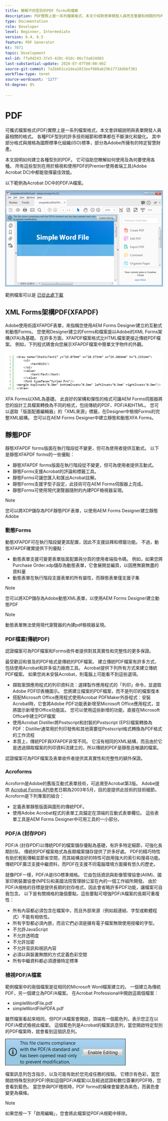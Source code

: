 ```yaml
---
title: 瞭解不同型別的PDF forms和檔案
description: PDF實際上是一系列檔案格式，本文介紹對表單開發人員而言重要和相關的PDF型別。
type: Documentation
role: Developer
level: Beginner, Intermediate
version: 6.4, 6.5
feature: PDF Generator
kt: 7071
topic: Development
exl-id: ffa9d243-37e5-420c-91dc-86c73a824083
last-substantial-update: 2020-07-07T00:00:00Z
source-git-commit: 7a2bb61ca1dea1013eef088a629b17718dbbf381
workflow-type: tm+mt
source-wordcount: '1277'
ht-degree: 0%

---
```


# PDF

可攜式檔案格式(PDF)實際上是一系列檔案格式，本文會詳細說明與表單開發人員最相關的格式。 各種PDF型別的許多技術細節和標準都在不斷演化和變化。 其中部分格式與規格為國際標準化組織(ISO)標準，部分為Adobe所擁有的特定智慧財產。

本文說明如何建立各種型別的PDF。 它可協助您瞭解如何使用及為何要使用各種。 所有這些型別在用於檢視和使用PDF的Premier使用者端工具(Adobe Acrobat DC)中都能發揮最佳效能。

以下範例為Acrobat DC中的PDF/A檔案。

![Pdfa](assets/pdfa-file-in-acrobat.png)

範例檔案可以是 [已從此處下載](assets/pdf-file-types.zip)

## XML Forms架構PDF(XFAPDF)

Adobe使用術語XFAPDF表單，來指稱您使用AEM Forms Designer建立的互動式和動態Forms。 您使用Designer建立的Forms和檔案是以Adobe的XML Forms架構(XFA)為基礎。 在許多方面，XFAPDF檔案格式比HTML檔案更接近傳統PDF檔案。 例如，下列程式碼會向您展示XFAPDF檔案中簡單文字物件的外觀。

![文字欄位](assets/text-field.JPG)

XFA Forms以XML為基礎。 此良好的架構和彈性的格式可讓AEM Forms伺服器將您的設計工具檔案轉換為不同的格式，包括傳統的PDF、PDF/A和HTML。 您可以選取「版面配置編輯器」的「XML來源」標籤，在Designer中檢視Forms的完整XML結構。 您可以在AEM Forms Designer中建立靜態和動態XFA Forms。

## 靜態PDF

靜態XFAPDF forms版面在執行階段從不變更，但可為使用者提供互動式。 以下是靜態XFAPDF forms的一些優點：

* 靜態XFAPDF forms版面在執行階段從不變更，但可為使用者提供互動式。
* 靜態Forms支援Acrobat的評論和標籤工具。
* 靜態Forms可讓您匯入和匯出Acrobat註解。
* 靜態Forms支援字型子設定，此技術可在AEM Forms伺服器上完成。
* 靜態Forms可使用現代瀏覽器隨附的內建PDF檢視器呈現。

>[!NOTE]
>
> 您可以將XDP儲存為PDF靜態PDF表單，以使用AEM Forms Designer建立靜態Adobe



### 動態Forms

動態XFAPDF可在執行階段變更其配置，因此不支援註釋和標籤功能。 不過，動態XFAPDF確實提供下列優點：

* 動態表單支援可變更表單版面配置與分頁的使用者端指令碼。 例如，如果您將Purchase Order.xdp儲存為動態表單，它會展開並編頁，以因應無窮無盡的資料量
* 動態表單在執行階段支援表單的所有屬性，而靜態表單僅支援子集

>[!NOTE]
>
> 您可以將XDP儲存為Adobe動態XML表單，以使用AEM Forms Designer建立動態PDF

>[!NOTE]
>
> 動態表單無法使用現代瀏覽器的內建pdf檢視器呈現。

### PDF檔案(傳統PDF)

認證檔案可為PDF檔案和Forms收件者提供對其真實性和完整性的更多保證。

最受歡迎和普及的PDF格式是傳統的PDF檔案。 建立傳統PDF檔案有許多方式，包括使用Acrobat和許多協力廠商工具。 Acrobat提供下列所有方式來建立傳統PDF檔案。 如果您尚未安裝Acrobat，則電腦上可能看不到這些選項。

* 擷取案頭應用程式的列印資料流：選擇製作應用程式的「列印」命令，並選取Adobe PDF印表機圖示。 您將建立檔案的PDF檔案，而不是列印的檔案復本
* 搭配Microsoft Office應用程式使用Acrobat PDFMaker外掛程式：安裝Acrobat時，它會將Adobe PDF功能表新增至Microsoft Office應用程式，並將圖示新增至Office功能區。 您可以使用這些新增的功能，直接在Microsoft Office中建立PDF檔案
* 使用Acrobat Distiller將Postscript和封裝的Postscript (EPS)檔案轉換為PDF：Distiller通常用於列印發佈和其他需要從Postscript格式轉換為PDF格式的工作流程
* 本質上，傳統PDF與XFAPDF非常不同。 它沒有相同的XML結構，而且由於它是透過擷取檔案的列印資料流建立的，所以傳統的PDF是靜態且唯讀的檔案。

認證檔案可為PDF檔案及表單收件者提供其真實性和完整性的額外保證。

### Acroforms

Acroform是Adobe的舊版互動式表單技術，可追溯至Acrobat第3版。 Adobe提供 [Acrobat Forms API參考](assets/FormsAPIReference.pdf)日期為2003年5月，目的是提供此技術的技術細節。 Acroform是下列專案的組合：

* 定義表單靜態版面與圖形的傳統PDF。
* 使用Adobe Acrobat程式的表單工具錨定在頂端的互動式表單欄位。 這些表單工具是AEM Forms Designer中可用工具的一小部分。

### PDF/A (封存PDF)

PDF/A (封存PDF)以傳統PDF的檔案儲存優點為基礎，有許多特定細節，可強化長期封存。 傳統的PDF檔案格式為長期檔案儲存提供了許多好處。 PDF的精巧特性有助於輕鬆傳輸並節省空間，而其結構良好的特性可啟用強大的索引和搜尋功能。 傳統PDF廣泛支援中繼資料，而PDF在支援不同電腦環境方面擁有悠久的歷史。

就像PDF一樣，PDF/A是ISO標準規格。 它由包括資訊與影像管理協會(AIIM)、國家印刷裝置協會(NPES)和美國法院管理辦公室在內的一個工作組所開發。 由於PDF/A規格的目標是提供長期的封存格式，因此會省略許多PDF功能，讓檔案可自我包含。 以下是有關規格的幾個要點，這些要點可增強PDF/A檔案的長期可重複性：

* 所有內容都必須包含在檔案中，而且外部來源（例如超連結、字型或軟體程式）不能有相依性。
* 所有字型都必須內嵌，而且它們必須是擁有電子檔案無限使用授權的字型。
* 不允許JavaScript
* 不允許透明度
* 不允許加密
* 不允許音訊和視訊內容
* 必須以與裝置無關的方式定義色彩空間
* 所有中繼資料都必須遵循特定標準

### 檢視PDF/A檔案

範例檔案中的兩個檔案是從相同的Microsoft Word檔案建立的。 一個建立為傳統PDF，另一個建立為PDF/A檔案。 在Acrobat Professional中開啟這兩個檔案：

* simpleWordFile.pdf
* simpleWordFilePDFA.pdf

雖然檔案看起來相同，但PDF/A檔案會開啟，頂端有一個藍色列，表示您正在以PDF/A模式檢視此檔案。 這個藍色列是Acrobat的檔案訊息列，當您開啟特定型別的PDF檔案時，就會看到這個訊息列。

![Pdf-img](assets/pdfa-message.png)

檔案訊息列包含指示，以及可能有助於您完成任務的按鈕。 它標示有色彩，當您開啟特殊型別的PDF(例如這個PDF/A檔案)以及經過認證和數位簽署的PDF時，您會看到藍色。 當您參與PDF稽核時，PDF forms的橫條會變更為紫色，而黃色會變更為橫條。

>[!NOTE]
>
> 如果您按一下「啟用編輯」，您會將此檔案從PDF/A規範中移除。

